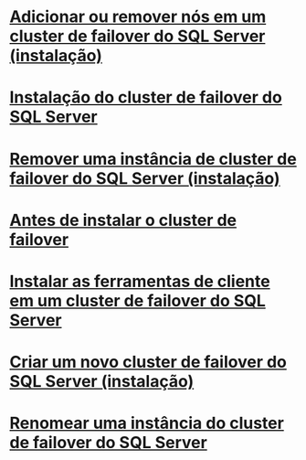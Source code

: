 # [Adicionar ou remover nós em um cluster de failover do SQL Server (instalação)](add-or-remove-nodes-in-a-sql-server-failover-cluster-setup.md)
# [Instalação do cluster de failover do SQL Server](sql-server-failover-cluster-installation.md)
# [Remover uma instância de cluster de failover do SQL Server (instalação)](remove-a-sql-server-failover-cluster-instance-setup.md)
# [Antes de instalar o cluster de failover](before-installing-failover-clustering.md)
# [Instalar as ferramentas de cliente em um cluster de failover do SQL Server](install-client-tools-on-a-sql-server-failover-cluster.md)
# [Criar um novo cluster de failover do SQL Server (instalação)](create-a-new-sql-server-failover-cluster-setup.md)
# [Renomear uma instância do cluster de failover do SQL Server](rename-a-sql-server-failover-cluster-instance.md)
